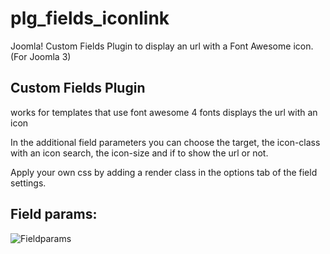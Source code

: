 # plg_fields_iconlink
Joomla! Custom Fields Plugin to display an url with a Font Awesome icon. (For Joomla 3)

## Custom Fields Plugin
works for templates that use font awesome 4 fonts
displays the url with an icon

In the additional field parameters you can choose the target, the icon-class with an icon search, the icon-size and if to show the url or not.

Apply your own css by adding a render class in the options tab of the field settings.

## Field params:
![Fieldparams](/fieldparams.gif)

